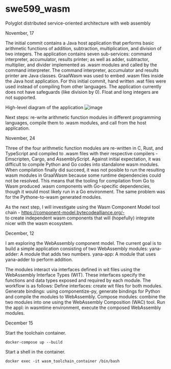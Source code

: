 # swe599_wasm
Polyglot distributed service-oriented architecture with web assembly 

November, 17

The initial commit contains a Java host application that performs basic arithmetic functions of addition, subtraction, multiplication, and division of two integers. The application contains seven sub-services: command interpreter, accumulator, results printer; as well as adder, subtractor, multiplier, and divider implemented as .wasm modules and called by the command interpreter. The command interpreter, accumulator and results printer are Java classes.
GraalWasm was used to embed .wasm files inside the Java host application. For this initial commit, hand written .wat files were used instead of compiling from other languages.
The application currently does not have safeguards (like division by 0). Float and long integers are not supported.

High-level diagram of the application
![image](https://github.com/user-attachments/assets/44f3f5bc-9cd9-4e7a-96b9-22170457d7d0)



Next steps: re-write arithmetic function modules in different programming languages, compile them to .wasm modules, and call from the host application.


November, 24

Three of the four arithmetic function modules are re-written in C, Rust, and TypeScript and compiled to .wasm files
with their respective compilers - Emscripten, Cargo, and AssemblyScript. 
Against initial expectation, it was difficult to compile Python and Go codes into standalone wasm modules. When compilation
finally did succeed, it was not posible to run the resulting wasm modules in GraalWasm because some runtime
dependencies could not be resolved.
This means that the tooling for compilation from Go to Wasm produced .wasm components with Go-specific dependencies, though 
it would most likely run in a Go environment. The same problem was for the Pythone-to-wasm generated modules.

As the next step, I will investigate using the Wasm Component Model tool chain - https://component-model.bytecodealliance.org/-  
to create independent wasm components that will (hopefully) integrate nicer with the wasm ecosystem.

December, 12

I am exploring the WebAssembly component model. The current goal is to build a simple application consisting of two WebAssembly modules:
yana-adder: A module that adds two numbers.
yana-app: A module that uses yana-adder to perform addition.

The modules interact via interfaces defined in wit files using the WebAssembly Interface Types (WIT). These interfaces specify the functions and data types exposed and required by each module.
The workflow is as follows:
Define interfaces: create wit files for both modules.
Generate bindings: using componentize-py, generate bindings for Python and compile the modules to WebAssembly.
Compose modules: combine the two modules into one using the WebAssembly Composition (WAC)  tool.
Run the appl: in wasmtime environment, execute the composed WebAssembly modules.

December 15

Start the toolchain container.
```shell
docker-compose up --build
```
Start a shell in the container.
```shell
docker exec -it wasm_toolchain_container /bin/bash
```